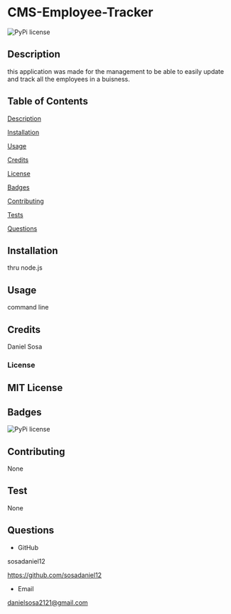 # CMS-Employee-Tracker

![PyPi license](https://badgen.net/pypi/license/pip/)

## Description

this application was made for the management to be able to easily update and track all the employees in a buisness.

## Table of Contents

[Description](#description)

[Installation](#installation)

[Usage](#usage)

[Credits](#credits)

[License](#license)

[Badges](#badges)

[Contributing](#contributing)

[Tests](#tests)

[Questions](#questions)

## Installation

thru node.js

## Usage

command line

## Credits

Daniel Sosa

### License

## MIT License

## Badges

![PyPi license](https://badgen.net/pypi/license/pip/)

## Contributing

None

## Test

None

## Questions

- GitHub

sosadaniel12

https://github.com/sosadaniel12

- Email

danielsosa2121@gmail.com
